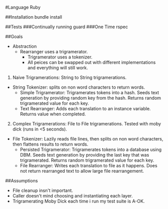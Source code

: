#Language
Ruby

##Installation
bundle install

##Tests
###Continually running
guard
###One Time
rspec

##Goals
- Abstraction
  - Rearranger uses a trigramerator.
	- Trigramerator uses a tokenizer.
	- All peices can be swapped out with different implementations and everything will still work.

1. Naive Trigramerations: String to String trigramerations.
  - String Tokenizer: splits on non word characters to return words.
	- Simple Trigramerator: Trigramerates tokens into a hash. Seeds text generation by providing random key from the hash. Returns random trigramerated value for each key.
	- Text Rearranger: Adds each translation to an instance variable. Returns value when completed.
2. Complex Trigramerations: File to File trigramerations. Tested with moby dick (runs in <5 seconds).
  - File Tokenizer: Lazily reads file lines, then splits on non word characters, then flattens results to return words.
	- Persisted Trigramerator: Trigramerates tokens into a database using DBM.  Seeds text generation by providing the last key that was trigramerated. Returns random trigramerated value for each key.
	- File Rearranger: Writes each translation to file as it happens. Does not return rearranged text to allow large file rearrangement.

##Assumptions
- File cleanup insn't important.
- Caller doesn't mind choosing and instantiating each layer.
- Trigramerating Moby Dick each time i run my test suite is A-OK.
